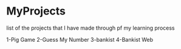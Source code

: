 # MyProjects
list of the projects that I have made through pf my learning process

1-Pig Game 
2-Guess My Number
3-bankist
4-Bankist Web

